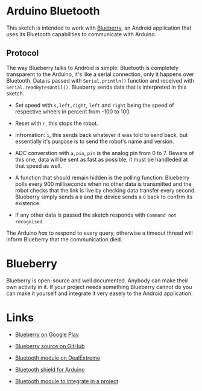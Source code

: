 # Arduino Bluetooth

This sketch is intended to work with [Blueberry](https://play.google.com/store/apps/details?id=com.bluetooth), an Android application that uses its Bluetooth capabilities to communicate with Arduino.

## Protocol

The way Blueberry talks to Android is simple: Bluetooth is completely transparent to the Arduino, it's like a serial connection, only it happens over Bluetooth. Data is passed with `Serial.println()` function and received with `Serial.readBytesUntil()`. Blueberry sends data that is interpreted in this sketch.

* Set speed with `s,left,right`, `left` and `right` being the speed of respective wheels in percent from -100 to 100.

* Reset with `r`, this stops the robot.

* Infromation: `i`, this sends back whatever it was told to send back, but essentially it's purpose is to send the robot's name and version.

* ADC converstion with `a,pin`, `pin` is the analog pin from 0 to 7. Beware of this one, data will be sent as fast as possible, it must be handleded at that speed as well.

* A function that should remain hidden is the polling function: Blueberry polls every 900 milliseconds when no other data is transmitted and the robot checks that the link is live by checking data transfer every second. Blueberry simply sends a `0` and the device sends a `0` back to confrm its existence.

* If any other data is passed the sketch responds with `Command not recognised`.

The Arduino _has_ to respond to every query, otherwise a timeout thread will inform Blueberry that the communication died.

# Blueberry

Blueberry is open-source and well documented. Anybody can make their own activity in it. If your project needs something Blueberry cannot do you can make it yourself and integrate it very easely to the Android application.

# Links

* [Blueberry on Google Play](https://play.google.com/store/apps/details?id=com.bluetooth)

* [Blueberry source on GitHub](https://github.com/Nurgak/Android-Bluetooth-Remote-Control)

* [Bluetooth module on DealExtreme](http://dx.com/p/jy-mcu-arduino-bluetooth-wireless-serial-port-module-104299)

* [Bluetooth shield for Arduino](http://arduino.cc/en/Main/ArduinoBoardBluetooth)

* [Bluetooth module to integrate in a project](http://dx.com/p/wireless-bluetooth-rs232-ttl-transceiver-module-80711)